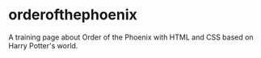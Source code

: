# orderofthephoenix
A training page about Order of the Phoenix with HTML and CSS based on Harry Potter's world.
